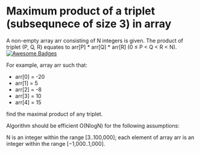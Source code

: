 # Maximum product of a triplet (subsequnece of size 3) in array

A non-empty array arr consisting of N integers is given. The product of triplet (P, Q, R) equates to arr[P] * arr[Q] * arr[R] (0 ≤ P < Q < R < N). [![Awesome Badges](https://img.shields.io/badge/badges-awesome-green.svg)](https://github.com/Naereen/badges)

For example, array arr such that:

  * arr[0] = -20
  * arr[1] =  5
  * arr[2] = -8
  * arr[3] = 10
  * arr[4] = 15

 find the maximal product of any triplet.
 
Algorithm should be efficient O(NlogN) for the following assumptions:

N is an integer within the range [3..100,000];
each element of array arr is an integer within the range [−1,000..1,000].
